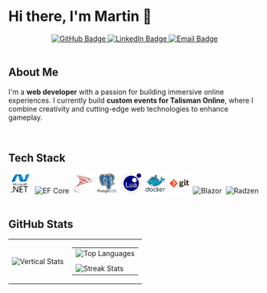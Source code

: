 # Hi there, I'm Martin 👋

<div align="center">
  <a href="https://github.com/goofy5752" target="_blank">
    <img src="https://img.shields.io/badge/-GitHub-181717?style=for-the-badge&logo=github" alt="GitHub Badge"/>
  </a>
  <a href="https://www.linkedin.com/in/goofy5752" target="_blank">
    <img src="https://img.shields.io/badge/-LinkedIn-blue?style=for-the-badge&logo=Linkedin&logoColor=white" alt="LinkedIn Badge"/>
  </a>
  <a href="mailto:m.asenov5752@gmail.com" target="_blank">
    <img src="https://img.shields.io/badge/-Gmail-c14438?style=for-the-badge&logo=Gmail&logoColor=white" alt="Email Badge"/>
  </a>
</div>

<br/>

## About Me

I'm a **web developer** with a passion for building immersive online experiences. I currently build **custom events for Talisman Online**, where I combine creativity and cutting-edge web technologies to enhance gameplay.

<br/>

## Tech Stack

<div align="center">
  <!-- .NET CORE -->
  <img src="https://raw.githubusercontent.com/devicons/devicon/master/icons/dot-net/dot-net-original-wordmark.svg" alt=".NET Core" width="40" height="40" />&nbsp;
  <!-- EF CORE -->
  <img src="https://static-00.iconduck.com/assets.00/csharp-plain-icon-1787x2048-y9q3a2mj.png" alt="EF Core" width="40" height="40" />&nbsp;
  <!-- MSSQL -->
  <img src="https://raw.githubusercontent.com/devicons/devicon/master/icons/microsoftsqlserver/microsoftsqlserver-original.svg" alt="MSSQL" width="40" height="40" />&nbsp;
  <!-- POSTGRES -->
  <img src="https://raw.githubusercontent.com/devicons/devicon/master/icons/postgresql/postgresql-original-wordmark.svg" alt="Postgres" width="40" height="40" />&nbsp;
  <!-- LUA -->
  <img src="https://raw.githubusercontent.com/devicons/devicon/master/icons/lua/lua-original.svg" alt="Lua" width="40" height="40" />&nbsp;
  <!-- DOCKER -->
  <img src="https://raw.githubusercontent.com/devicons/devicon/master/icons/docker/docker-original-wordmark.svg" alt="Docker" width="40" height="40" />&nbsp;
  <!-- GIT -->
  <img src="https://raw.githubusercontent.com/devicons/devicon/master/icons/git/git-original-wordmark.svg" alt="Git" width="40" height="40" />&nbsp;
  <!-- BLAZOR -->
  <img src="https://upload.wikimedia.org/wikipedia/commons/thumb/d/d0/Blazor.png/800px-Blazor.png" alt="Blazor" width="40" height="40" />&nbsp;
  <!-- RADZEN -->
  <img src="https://images.crunchbase.com/image/upload/c_pad,f_auto,q_auto:eco,dpr_1/bunmop16i7jodw52jdbm" alt="Radzen" width="40" height="40" />
</div>

</br>

## GitHub Stats

<table align="center" style="border: none !important; background: transparent !important;">
  <tr style="border: none !important; background: transparent !important;">
    <td valign="middle" style="border: none !important; background: transparent !important;">
      <!-- Vertical Card (height = 400px) -->
      <img src="https://github-readme-stats.vercel.app/api/top-langs/?username=goofy5752&theme=radical&layout=donut-vertical" alt="Vertical Stats" height="400" style="border: none !important; background: transparent !important;" />
    </td>
    <td valign="middle" style="border: none !important; background: transparent !important; padding-left: 10px !important;">
      <table style="border: none !important; background: transparent !important;">
        <tr style="border: none !important; background: transparent !important;">
          <td style="border: none !important; background: transparent !important;">
            <!-- First Horizontal Card (200px height, 300px width) -->
            <img src="https://github-readme-stats-pi-rust-32.vercel.app/api?username=goofy5752&show_icons=true&hide_border=true&theme=radical" alt="Top Languages" height="200" width="300" style="border: none !important; background: transparent !important;" />
          </td>
        </tr>
        <tr style="border: none !important; background: transparent !important;">
          <td style="padding-top: 10px !important; border: none !important; background: transparent !important;">
            <!-- Second Horizontal Card (200px height, 300px width) -->
            <img src="https://github-readme-streak-stats-eight-blue-32.vercel.app/?user=goofy5752&theme=radical" alt="Streak Stats" height="200" width="300" style="border: none !important; background: transparent !important;" />
          </td>
        </tr>
      </table>
    </td>
  </tr>
</table>

<br/>
